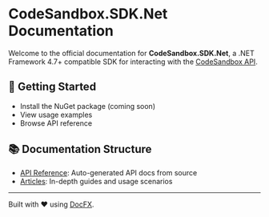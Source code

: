 # CodeSandbox.SDK.Net Documentation

Welcome to the official documentation for **CodeSandbox.SDK.Net**, a .NET Framework 4.7+ compatible SDK for interacting with the [CodeSandbox API](https://codesandbox.io).

## 🚀 Getting Started

- Install the NuGet package (coming soon)
- View usage examples
- Browse API reference

## 📚 Documentation Structure

- [API Reference](api/index.md): Auto-generated API docs from source
- [Articles](articles/): In-depth guides and usage scenarios

---

Built with ❤️ using [DocFX](https://dotnet.github.io/docfx/).
